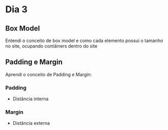 # Dia 3

## Box Model
Entendi o conceito de box model e como cada elemento possui o tamanho no site, ocupando contâiners dentro do site

## Padding e Margin
Aprendi o conceito de Padding e Margin:

### Padding
- Distância interna

### Margin
- Distância externa
